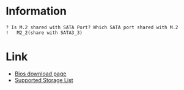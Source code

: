 # Information

```
? Is M.2 shared with SATA Port? Which SATA port shared with M.2
! 	M2_2(share with SATA3_3)
```

# Link

* [Bios download page](https://www.asrock.com/MB/AMD/AB350M%20Pro4/index.asp#BIOS)
* [Supported Storage List](https://www.asrock.com/MB/AMD/AB350M%20Pro4/index.asp#Storage)
